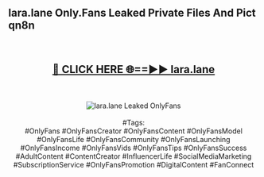 <h2>lara.lane Only.Fans Leaked Private Files And Pict qn8n</h2>
<br>
<div align="center">
<h2><a href="https://mediafiles.top/lara.lane" rel="nofollow">🔴 CLICK HERE 🌐==►► lara.lane</a></h2>
<br>
<br>
<a href="https://mediafiles.top/lara.lane" rel="nofollow" data-target="animated-image.originalLink"><img src="https://i.ibb.co.com/WyWwxjT/player-gif2.gif" alt="lara.lane Leaked OnlyFans" style="max-width: 100%; display: inline-block;" data-target="animated-image.originalImage"></a>
<br><br>
#Tags:
<br>
#OnlyFans #OnlyFansCreator #OnlyFansContent #OnlyFansModel #OnlyFansLife #OnlyFansCommunity #OnlyFansLaunching #OnlyFansIncome #OnlyFansVids #OnlyFansTips #OnlyFansSuccess #AdultContent #ContentCreator #InfluencerLife #SocialMediaMarketing #SubscriptionService #OnlyFansPromotion #DigitalContent #FanConnect
</div>
<br>